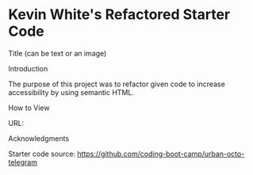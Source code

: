 # Kevin White's Refactored Starter Code
Title (can be text or an image)

Introduction

The purpose of this project was to refactor given code to increase accessibility by using semantic HTML. 

How to View

URL: 


Acknowledgments

Starter code source: https://github.com/coding-boot-camp/urban-octo-telegram